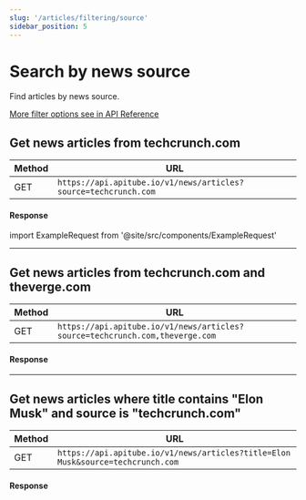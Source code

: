 ```yaml
---
slug: '/articles/filtering/source'
sidebar_position: 5
---
```


# Search by news source

Find articles by news source.

[More filter options see in API Reference](/api-reference/get-news-articles)

## Get news articles from techcrunch.com

| Method | URL                                                         |
|--------|-------------------------------------------------------------|
| GET    | `https://api.apitube.io/v1/news/articles?source=techcrunch.com` |

#### Response
import ExampleRequest from '@site/src/components/ExampleRequest'

<ExampleRequest url="https://api.apitube.io/v1/news/articles?limit=2&source=techcrunch.com"></ExampleRequest>

---

## Get news articles from techcrunch.com and theverge.com

| Method | URL                                                                      |
|--------|--------------------------------------------------------------------------|
| GET    | `https://api.apitube.io/v1/news/articles?source=techcrunch.com,theverge.com` |

#### Response

<ExampleRequest url="https://api.apitube.io/v1/news/articles?limit=2&source=techcrunch.com,theverge.com"></ExampleRequest>

---

## Get news articles where title contains "Elon Musk" and source is "techcrunch.com"

| Method | URL                                                                         |
|--------|-----------------------------------------------------------------------------|
| GET    | `https://api.apitube.io/v1/news/articles?title=Elon Musk&source=techcrunch.com` |

#### Response

<ExampleRequest url="https://api.apitube.io/v1/news/articles?limit=2&title=Elon Musk&source=techcrunch.com"></ExampleRequest>

